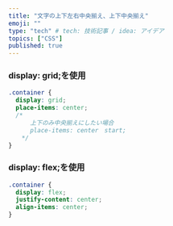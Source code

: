 ```yaml
---
title: "文字の上下左右中央揃え、上下中央揃え"
emoji: ""
type: "tech" # tech: 技術記事 / idea: アイデア
topics: ["CSS"]
published: true
---
```


### display: grid;を使用


```css
.container {
  display: grid;
  place-items: center; 
  /* 
	  上下のみ中央揃えにしたい場合
	  place-items: center　start; 
  　*/
}
```


### display: flex;を使用


```css
.container {
  display: flex;
  justify-content: center;
  align-items: center;
}
```

